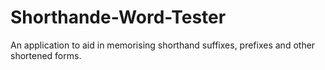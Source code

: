 # Shorthande-Word-Tester
An application to aid in memorising shorthand suffixes, prefixes and other shortened forms.
